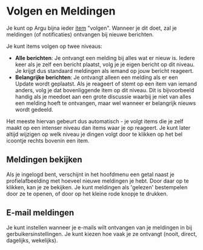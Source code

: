 # Volgen en Meldingen

Je kunt op Argu bijna ieder [item](https://argu.co/argu/t/10890) "volgen". Wanneer je dit doet, zal je meldingen (of notificaties) ontvangen bij nieuwe berichten.

Je kunt items volgen op twee niveaus:

- **Alle berichten**: Je ontvangt een melding bij alles wat er nieuw is. Iedere keer als je zelf een bericht plaatst, volg je je eigen bericht op dit niveau. Je krijgt dus standaard meldingen als iemand op jouw bericht reageert.
- **Belangrijke berichten**: Je ontvangt alleen een melding als er een Update wordt geplaatst. Als je reageert of stemt op een item van iemand anders, volg je dat bovenliggende item op dit niveau. Dit is bijvoorbeeld handig als je meedoet aan een grote discussie waarbij je niet van alles een melding hoeft te ontvangen, maar wel wanneer er belangrijk nieuws wordt gedeeld.

Het meeste hiervan gebeurt dus automatisch - je volgt items die je zelf maakt op een intenser niveau dan items waar je op reageert. Je kunt later altijd wijzigen op welk niveau je dingen volgt door te klikken op het bel icoontje rechts bovenin een item.

## Meldingen bekijken

Als je ingelogd bent, verschijnt in het hoofdmenu een getal naast je profielafbeelding met hoeveel nieuwe meldingen je hebt. Door daar op te klikken, kan je ze bekijken. Je kunt meldingen als 'gelezen' bestempelen door ze te openen, of door op het kleine rode knopje te drukken.

## E-mail meldingen

Je kunt instellen wanneer je e-mails wilt ontvangen van je meldingen in bij gerbuikersinstellingen. Je kunt kiezen hoe vaak je ze ontvangt (nooit, direct, dagelijks, wekelijks).
